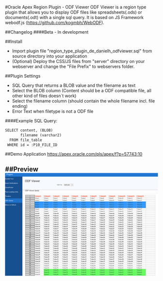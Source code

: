 #Oracle Apex Region Plugin - ODF Viewer
ODF Viewer is a region type plugin that allows you to display ODF files like spreadsheets(.ods) or documents(.odt) with a single sql query.
It is based on JS Framework webodf.js (https://github.com/kogmbh/WebODF).


##Changelog
####Beta - In development

##Install
- Import plugin file "region_type_plugin_de_danielh_odfviewer.sql" from source directory into your application
- (Optional) Deploy the CSS/JS files from "server" directory on your webserver and change the "File Prefix" to webservers folder.

##Plugin Settings
- SQL Query that returns a BLOB value and the filename as text
- Select the BLOB column (Content should be a ODF compatible file, all other kind of files doesn´t work)
- Select the filename column (should contain the whole filename incl. file ending)
- Error Text when filetype is not a ODF file

####Example SQL Query:
```language-sql
SELECT content, (BLOB)
       filename (varchar2)
  FROM file_table
 WHERE id = :P10_FILE_ID
```
##Demo Application
https://apex.oracle.com/pls/apex/f?p=57743:10

##Preview
![](https://github.com/Dani3lSun/apex-plugin-odfviewer/blob/master/preview.png)
---
